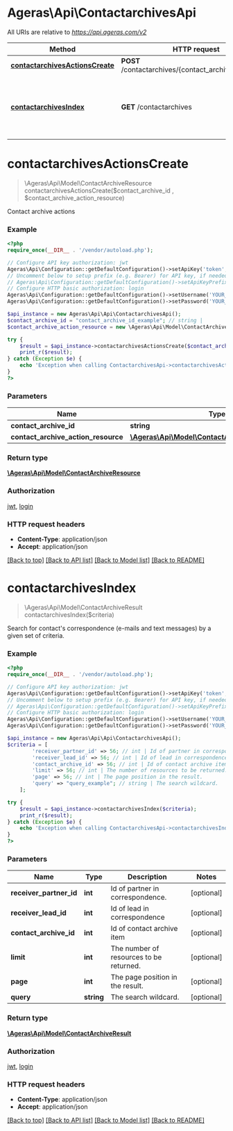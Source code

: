 # Ageras\Api\ContactarchivesApi

All URIs are relative to *https://api.ageras.com/v2*

Method | HTTP request | Description
------------- | ------------- | -------------
[**contactarchivesActionsCreate**](ContactarchivesApi.md#contactarchivesActionsCreate) | **POST** /contactarchives/{contact_archive_id}/actions | Contact archive actions
[**contactarchivesIndex**](ContactarchivesApi.md#contactarchivesIndex) | **GET** /contactarchives | Search for contact&#39;s correspondence (e-mails and text messages) by a given set of criteria.


# **contactarchivesActionsCreate**
> \Ageras\Api\Model\ContactArchiveResource contactarchivesActionsCreate($contact_archive_id , $contact_archive_action_resource)

Contact archive actions

### Example
```php
<?php
require_once(__DIR__ . '/vendor/autoload.php');

// Configure API key authorization: jwt
Ageras\Api\Configuration::getDefaultConfiguration()->setApiKey('token', 'YOUR_API_KEY');
// Uncomment below to setup prefix (e.g. Bearer) for API key, if needed
// Ageras\Api\Configuration::getDefaultConfiguration()->setApiKeyPrefix('token', 'Bearer');
// Configure HTTP basic authorization: login
Ageras\Api\Configuration::getDefaultConfiguration()->setUsername('YOUR_USERNAME');
Ageras\Api\Configuration::getDefaultConfiguration()->setPassword('YOUR_PASSWORD');

$api_instance = new Ageras\Api\Api\ContactarchivesApi();
$contact_archive_id = "contact_archive_id_example"; // string | 
$contact_archive_action_resource = new \Ageras\Api\Model\ContactArchiveActionResource(); // \Ageras\Api\Model\ContactArchiveActionResource | 

try {
    $result = $api_instance->contactarchivesActionsCreate($contact_archive_id , $contact_archive_action_resource);
    print_r($result);
} catch (Exception $e) {
    echo 'Exception when calling ContactarchivesApi->contactarchivesActionsCreate: ', $e->getMessage(), PHP_EOL;
}
?>
```

### Parameters

Name | Type | Description  | Notes
------------- | ------------- | ------------- | -------------
 **contact_archive_id** | **string**|  |
 **contact_archive_action_resource** | [**\Ageras\Api\Model\ContactArchiveActionResource**](../Model/ContactArchiveActionResource.md)|  |

### Return type

[**\Ageras\Api\Model\ContactArchiveResource**](../Model/ContactArchiveResource.md)

### Authorization

[jwt](../../README.md#jwt), [login](../../README.md#login)

### HTTP request headers

 - **Content-Type**: application/json
 - **Accept**: application/json

[[Back to top]](#) [[Back to API list]](../../README.md#documentation-for-api-endpoints) [[Back to Model list]](../../README.md#documentation-for-models) [[Back to README]](../../README.md)

# **contactarchivesIndex**
> \Ageras\Api\Model\ContactArchiveResult contactarchivesIndex($criteria)

Search for contact's correspondence (e-mails and text messages) by a given set of criteria.

### Example
```php
<?php
require_once(__DIR__ . '/vendor/autoload.php');

// Configure API key authorization: jwt
Ageras\Api\Configuration::getDefaultConfiguration()->setApiKey('token', 'YOUR_API_KEY');
// Uncomment below to setup prefix (e.g. Bearer) for API key, if needed
// Ageras\Api\Configuration::getDefaultConfiguration()->setApiKeyPrefix('token', 'Bearer');
// Configure HTTP basic authorization: login
Ageras\Api\Configuration::getDefaultConfiguration()->setUsername('YOUR_USERNAME');
Ageras\Api\Configuration::getDefaultConfiguration()->setPassword('YOUR_PASSWORD');

$api_instance = new Ageras\Api\Api\ContactarchivesApi();
$criteria = [
        'receiver_partner_id' => 56; // int | Id of partner in correspondence.
        'receiver_lead_id' => 56; // int | Id of lead in correspondence
        'contact_archive_id' => 56; // int | Id of contact archive item
        'limit' => 56; // int | The number of resources to be returned.
        'page' => 56; // int | The page position in the result.
        'query' => "query_example"; // string | The search wildcard.
    ];

try {
    $result = $api_instance->contactarchivesIndex($criteria);
    print_r($result);
} catch (Exception $e) {
    echo 'Exception when calling ContactarchivesApi->contactarchivesIndex: ', $e->getMessage(), PHP_EOL;
}
?>
```

### Parameters

Name | Type | Description  | Notes
------------- | ------------- | ------------- | -------------
 **receiver_partner_id** | **int**| Id of partner in correspondence. | [optional]
 **receiver_lead_id** | **int**| Id of lead in correspondence | [optional]
 **contact_archive_id** | **int**| Id of contact archive item | [optional]
 **limit** | **int**| The number of resources to be returned. | [optional]
 **page** | **int**| The page position in the result. | [optional]
 **query** | **string**| The search wildcard. | [optional]

### Return type

[**\Ageras\Api\Model\ContactArchiveResult**](../Model/ContactArchiveResult.md)

### Authorization

[jwt](../../README.md#jwt), [login](../../README.md#login)

### HTTP request headers

 - **Content-Type**: application/json
 - **Accept**: application/json

[[Back to top]](#) [[Back to API list]](../../README.md#documentation-for-api-endpoints) [[Back to Model list]](../../README.md#documentation-for-models) [[Back to README]](../../README.md)

